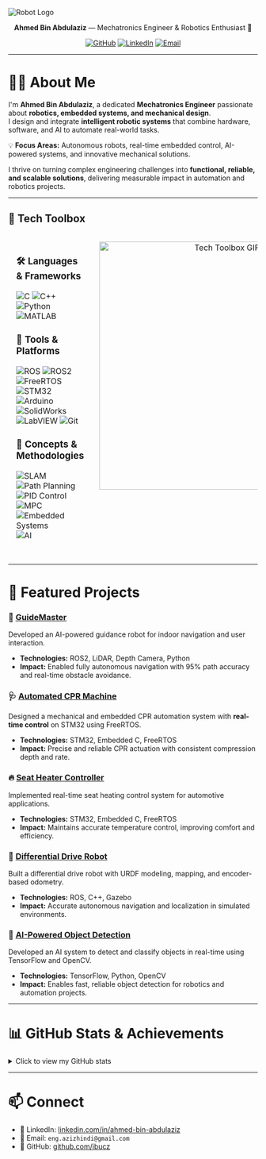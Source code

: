 <!-- Optional header image -->
<!-- ![Robot Banner](https://raw.githubusercontent.com/ibucz/ibucz/master/images/robot-banner.gif) -->

![Robot Logo](https://raw.githubusercontent.com/ibucz/ibucz/master/images/robot.svg)

<p align="center">
  <strong>Ahmed Bin Abdulaziz</strong> — Mechatronics Engineer & Robotics Enthusiast 🤖
</p>

<p align="center">
  <a href="https://github.com/ibucz" target="_blank"><img alt="GitHub" src="https://img.shields.io/badge/-@ibucz-181717?style=flat-square&logo=GitHub&logoColor=white"></a>
  <a href="https://www.linkedin.com/in/ahmed-bin-abdulaziz" target="_blank"><img alt="LinkedIn" src="https://img.shields.io/badge/-LinkedIn-0077B5?style=flat-square&logo=Linkedin&logoColor=white"></a>
  <a href="mailto:eng.azizhindi@gmail.com" target="_blank"><img alt="Email" src="https://img.shields.io/badge/-Email-D14836?style=flat-square&logo=Gmail&logoColor=white"></a>
</p>

---

# 👨‍🔧 About Me
I'm **Ahmed Bin Abdulaziz**, a dedicated **Mechatronics Engineer** passionate about **robotics, embedded systems, and mechanical design**.  
I design and integrate **intelligent robotic systems** that combine hardware, software, and AI to automate real-world tasks.  

💡 **Focus Areas:** Autonomous robots, real-time embedded control, AI-powered systems, and innovative mechanical solutions.  

I thrive on turning complex engineering challenges into **functional, reliable, and scalable solutions**, delivering measurable impact in automation and robotics projects.

---

## 🧰 Tech Toolbox

<table style="border-collapse: collapse; width: 100%;">
<tr>
  <!-- Left column: Languages, Tools & Concepts -->
  <td valign="top" style="border: 1px solid white; padding: 15px;">

### 🛠️ Languages & Frameworks
![C](https://img.shields.io/badge/C-00599C?style=flat-square&logo=c&logoColor=white)
![C++](https://img.shields.io/badge/C%2B%2B-00599C?style=flat-square&logo=c%2B%2B&logoColor=white)
![Python](https://img.shields.io/badge/Python-3776AB?style=flat-square&logo=python&logoColor=white)
![MATLAB](https://img.shields.io/badge/MATLAB-0076A8?style=flat-square&logo=mathworks&logoColor=white)

### 🧩 Tools & Platforms
![ROS](https://img.shields.io/badge/ROS-22314F?style=flat-square&logo=ros&logoColor=white)
![ROS2](https://img.shields.io/badge/ROS2-22314F?style=flat-square&logo=ros&logoColor=white)
![FreeRTOS](https://img.shields.io/badge/FreeRTOS-555?style=flat-square)
![STM32](https://img.shields.io/badge/STM32-2F5A9D?style=flat-square)
![Arduino](https://img.shields.io/badge/Arduino-00979D?style=flat-square)
![SolidWorks](https://img.shields.io/badge/SolidWorks-1C82B4?style=flat-square)
![LabVIEW](https://img.shields.io/badge/LabVIEW-FFB300?style=flat-square)
![Git](https://img.shields.io/badge/Git-F05032?style=flat-square&logo=git&logoColor=white)

### 🧠 Concepts & Methodologies
![SLAM](https://img.shields.io/badge/SLAM-555?style=flat-square)
![Path Planning](https://img.shields.io/badge/Path_Planning-555?style=flat-square)
![PID Control](https://img.shields.io/badge/PID_Control-555?style=flat-square)
![MPC](https://img.shields.io/badge/MPC-555?style=flat-square)
![Embedded Systems](https://img.shields.io/badge/Embedded_Systems-555?style=flat-square)
![AI](https://img.shields.io/badge/AI-555?style=flat-square)

  </td>

  <!-- Right column: GIF -->
  <td valign="top" align="center" style="border: 1px solid white; padding: 15px;">
    <img src="https://github.com/demartini/demartini/blob/0ad67940b3274d7c5f94ca8d207e6c5c58155beb/code.gif" width="500" alt="Tech Toolbox GIF">
  </td>
</tr>
</table>

---

# 🚀 Featured Projects

### 🤖 [GuideMaster](https://github.com/ibucz/GuideMaster)
Developed an AI-powered guidance robot for indoor navigation and user interaction.  
- **Technologies:** ROS2, LiDAR, Depth Camera, Python  
- **Impact:** Enabled fully autonomous navigation with 95% path accuracy and real-time obstacle avoidance.

### 🩺 [Automated CPR Machine](https://github.com/ibucz/Automated-CPR-Machine)
Designed a mechanical and embedded CPR automation system with **real-time control** on STM32 using FreeRTOS.  
- **Technologies:** STM32, Embedded C, FreeRTOS  
- **Impact:** Precise and reliable CPR actuation with consistent compression depth and rate.

### 🔥 [Seat Heater Controller](https://github.com/ibucz/Seat-Heater-FreeRTOS)
Implemented real-time seat heating control system for automotive applications.  
- **Technologies:** STM32, Embedded C, FreeRTOS  
- **Impact:** Maintains accurate temperature control, improving comfort and efficiency.

### 🤖 [Differential Drive Robot](https://github.com/ibucz/Differential-Drive-Robot)
Built a differential drive robot with URDF modeling, mapping, and encoder-based odometry.  
- **Technologies:** ROS, C++, Gazebo  
- **Impact:** Accurate autonomous navigation and localization in simulated environments.

### 🧠 [AI-Powered Object Detection](https://github.com/ibucz/AI-Object-Detection)
Developed an AI system to detect and classify objects in real-time using TensorFlow and OpenCV.  
- **Technologies:** TensorFlow, Python, OpenCV  
- **Impact:** Enables fast, reliable object detection for robotics and automation projects.

---

# 📊 GitHub Stats & Achievements

<details>
<summary>Click to view my GitHub stats</summary>
<p align="center">

<table style="border-collapse: collapse; width: 100%; border: 1px solid white;">
<tr>
<td align="center" style="border: 1px solid white;">
  <img alt="Ahmed's GitHub Stats" src="https://github-readme-stats.vercel.app/api?username=ibucz&show_icons=true&count_private=true&hide_border=false&title_color=00BFFF&icon_color=FF69B4&text_color=555&bg_color=0d1117" width="300"/>
</td>
<td align="center" style="border: 1px solid white;">
  <img alt="Top Languages" src="https://github-readme-stats.vercel.app/api/top-langs/?username=ibucz&layout=compact&hide=html&hide_border=false&title_color=00BFFF&text_color=555&bg_color=0d1117" width="300"/>
</td>
<td align="center" style="border: 1px solid white;">
  <img alt="GitHub Streak" src="https://github-readme-streak-stats.herokuapp.com/?user=ibucz&theme=dark&hide_border=false" width="300"/>
</td>
</tr>
</table>

<br>

<p align="center">
<img src="https://github-profile-trophy.vercel.app/?username=ibucz&theme=onedark&row=1&column=7&margin-w=15" alt="GitHub Trophies"/>
</p>

</details>

---

# 📫 Connect
- 💼 LinkedIn: [linkedin.com/in/ahmed-bin-abdulaziz](https://www.linkedin.com/in/ahmed-bin-abdulaziz)  
- 📧 Email: `eng.azizhindi@gmail.com`  
- 🧠 GitHub: [github.com/ibucz](https://github.com/ibucz)
